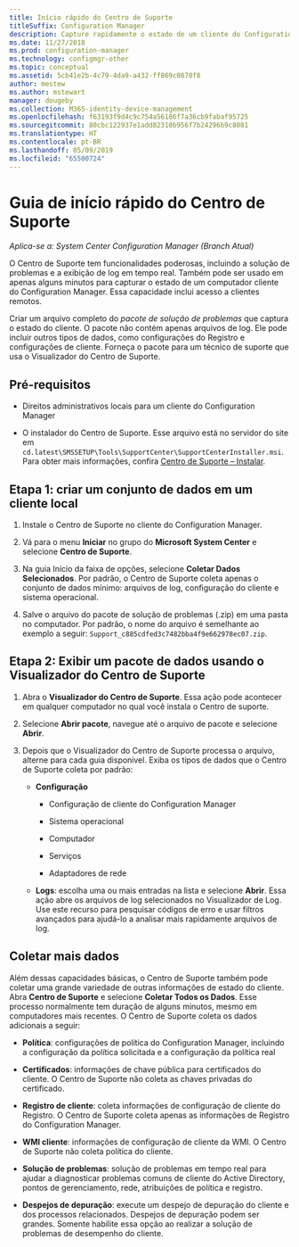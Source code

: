 ```yaml
---
title: Início rápido do Centro de Suporte
titleSuffix: Configuration Manager
description: Capture rapidamente o estado de um cliente do Configuration Manager para solução de problemas.
ms.date: 11/27/2018
ms.prod: configuration-manager
ms.technology: configmgr-other
ms.topic: conceptual
ms.assetid: 5cb41e2b-4c79-4da9-a432-ff869c0870f8
author: mestew
ms.author: mstewart
manager: dougeby
ms.collection: M365-identity-device-management
ms.openlocfilehash: f63193f9d4c9c754a56186f7a36cb9fabaf95725
ms.sourcegitcommit: 80cbc122937e1add82310b956f7b24296b9c8081
ms.translationtype: HT
ms.contentlocale: pt-BR
ms.lasthandoff: 05/09/2019
ms.locfileid: "65500724"
---
```

# <a name="support-center-quickstart-guide"></a>Guia de início rápido do Centro de Suporte

*Aplica-se a: System Center Configuration Manager (Branch Atual)*

O Centro de Suporte tem funcionalidades poderosas, incluindo a solução de problemas e a exibição de log em tempo real. Também pode ser usado em apenas alguns minutos para capturar o estado de um computador cliente do Configuration Manager. Essa capacidade inclui acesso a clientes remotos.

Criar um arquivo completo do *pacote de solução de problemas* que captura o estado do cliente. O pacote não contém apenas arquivos de log. Ele pode incluir outros tipos de dados, como configurações do Registro e configurações de cliente. Forneça o pacote para um técnico de suporte que usa o Visualizador do Centro de Suporte.



## <a name="prerequisites"></a>Pré-requisitos

- Direitos administrativos locais para um cliente do Configuration Manager  

- O instalador do Centro de Suporte. Esse arquivo está no servidor do site em `cd.latest\SMSSETUP\Tools\SupportCenter\SupportCenterInstaller.msi`. Para obter mais informações, confira [Centro de Suporte – Instalar](/sccm/core/support/support-center#install).  



## <a name="step-1-create-a-data-bundle-on-a-local-client"></a>Etapa 1: criar um conjunto de dados em um cliente local

1.  Instale o Centro de Suporte no cliente do Configuration Manager.  

2.  Vá para o menu **Iniciar** no grupo do **Microsoft System Center** e selecione **Centro de Suporte**.  

3.  Na guia Início da faixa de opções, selecione **Coletar Dados Selecionados**. Por padrão, o Centro de Suporte coleta apenas o conjunto de dados mínimo: arquivos de log, configuração do cliente e sistema operacional.  

4.  Salve o arquivo do pacote de solução de problemas (.zip) em uma pasta no computador. Por padrão, o nome do arquivo é semelhante ao exemplo a seguir: `Support_c885cdfed3c7482bba4f9e662978ec07.zip`.  



## <a name="step-2-view-the-data-bundle-using-support-center-viewer"></a>Etapa 2: Exibir um pacote de dados usando o Visualizador do Centro de Suporte

1.  Abra o **Visualizador do Centro de Suporte**. Essa ação pode acontecer em qualquer computador no qual você instala o Centro de suporte.  

2.  Selecione **Abrir pacote**, navegue até o arquivo de pacote e selecione **Abrir**.  

3.  Depois que o Visualizador do Centro de Suporte processa o arquivo, alterne para cada guia disponível. Exiba os tipos de dados que o Centro de Suporte coleta por padrão:  

    - **Configuração**  

        - Configuração de cliente do Configuration Manager  

        - Sistema operacional  

        - Computador  

        - Serviços  

        - Adaptadores de rede  

    - **Logs**: escolha uma ou mais entradas na lista e selecione **Abrir**. Essa ação abre os arquivos de log selecionados no Visualizador de Log. Use este recurso para pesquisar códigos de erro e usar filtros avançados para ajudá-lo a analisar mais rapidamente arquivos de log.  



## <a name="collect-more-data"></a>Coletar mais dados

Além dessas capacidades básicas, o Centro de Suporte também pode coletar uma grande variedade de outras informações de estado do cliente. Abra **Centro de Suporte** e selecione **Coletar Todos os Dados**. Esse processo normalmente tem duração de alguns minutos, mesmo em computadores mais recentes. O Centro de Suporte coleta os dados adicionais a seguir:

  - **Política**: configurações de política do Configuration Manager, incluindo a configuração da política solicitada e a configuração da política real  

  - **Certificados**: informações de chave pública para certificados do cliente. O Centro de Suporte não coleta as chaves privadas do certificado.  

  - **Registro de cliente**: coleta informações de configuração de cliente do Registro. O Centro de Suporte coleta apenas as informações de Registro do Configuration Manager.  

  - **WMI cliente**: informações de configuração de cliente da WMI. O Centro de Suporte não coleta política do cliente.  

  - **Solução de problemas**: solução de problemas em tempo real para ajudar a diagnosticar problemas comuns de cliente do Active Directory, pontos de gerenciamento, rede, atribuições de política e registro.  

  - **Despejos de depuração**: execute um despejo de depuração do cliente e dos processos relacionados. Despejos de depuração podem ser grandes. Somente habilite essa opção ao realizar a solução de problemas de desempenho do cliente.  

